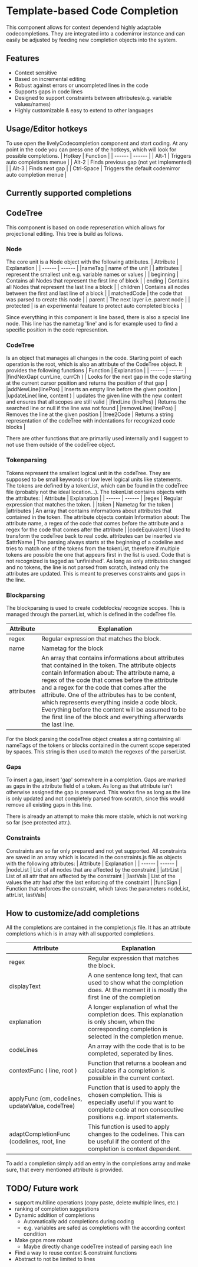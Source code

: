 # Template-based Code Completion
This component allows for context dependend highly adaptable codecompletions. They are integrated into a codemirror instance and can easily be adjusted by feeding new completion objects into the system. 

## Features
- Context sensitive
- Based on incremental editing
- Robust against errors or uncompleted lines in the code
- Supports gaps in code lines
- Designed to support constraints between attributes(e.g. variable values/names)
- Highly customizable & easy to extend to other languages

## Usage/Editor hotkeys
To use open the livelyCodecompletion component and start coding. At any point in the code you can press one of the hotkeys, which will look for possible completions.
| Hotkey | Function |
| ------ | ------ |
| Alt-1 | Triggers auto completions menue |
| Alt-2 | Finds previous gap (not yet implemented) |
| Alt-3 | Finds next gap |
| Ctrl-Space | Triggers the default codemirror auto completion menue |
## Currently supported completions

## CodeTree
This component is based on code represenation which allows for projectional editing. This tree is build as follows. 
### Node
The core unit is a Node object with the following attributes.
| Attribute | Explanation |
| ------ | ------ |
|nameTag | name of the unit |
| attributes | represent the smallest unit e.g. variable names or values |
| beginning | Contains all Nodes that represent the first line of block |
| ending | Contains all Nodes that represent the last line a block |
| children | Contains all nodes between the first and last line of a block |
| matchedCode | the code that was parsed to create this node |
| parent | The next layer i.e. parent node |
| protected | is an experimental feature to protect auto completed blocks |

Since everything in this component is line based, there is also a special line node. This line has the nametag 'line' and is for example used to find a specific position in the code represention.

### CodeTree
Is an object that manages all changes in the code. 
Starting point of each operation is the root, which is also an attribute of the CodeTree object.
It provides the following functions
| Function | Explanation |
| ------ | ------ |
|findNexGap( currLine, currCh ) | Looks for the next gap in the code starting at the current cursor position and returns the position of that gap |
|addNewLine(linePos) | Inserts an empty line before the given position |
|updateLine( line, content ) | updates the given line with the new content and ensures that all scopes are still valid |
|findLine (linePos) | Returns the searched line or null if the line was not found |
|removeLine( linePos) | Removes the line at the given position |
|tree2Code | Returns a string representation of the codeTree with indentations for recognized code blocks |

There are other functions that are primarily used internally and I suggest to not use them outside of the codeTree object.

### Tokenparsing
Tokens represent the smallest logical unit in the codeTree. They are supposed to be small keywords or low level logical units like statements. 
The tokens are defined by a tokenList, which can be found in the codeTree file (probably not the ideal location...). The tokenList contains objects with the attributes:
| Attribute | Explanation |
| ------ | ------ |
|regex | Regular expression that matches the token. |
|token | Nametag for the token |
|attributes | An array that contains informations about attributes that contained in the token. The attribute objects contain Information about: The attribute name, a regex of the code that comes before the attribute and a regex for the code that comes after the attribute |
|codeEquivalent | Used to transform the codeTree back to real code. attributes can be inserted via $attrName  |
The parsing always starts at the beginning of a codeline and tries to match one of the tokens from the tokenList, therefore if multiple tokens are possible the one that appears first in the list is used. Code that is not recognized is tagged as 'unfinished'. As long as only attributes changed and no tokens, the line is not parsed from scratch, instead only the attributes are updated. This is meant to preserves constraints and gaps in the line.

### Blockparsing
The blockparsing is used to create codeblocks/ recognize scopes. This is managed through the parserList, which is defined in the codeTree file.

| Attribute | Explanation |
| ------ | ------ |
|regex | Regular expression that matches the block. |
|name | Nametag for the block |
|attributes | An array that contains informations about attributes that contained in the token. The attribute objects contain Information about: The attribute name, a regex of the code that comes before the attribute and a regex for the code that comes after the attribute. One of the attributes has to be content, which represents everything inside a code block. Everything before the content will be assumed to be the first line of the block and everything afterwards the last line. |

For the block parsing the codeTree object creates a string containing all nameTags of the tokens or blocks contained in the current scope seperated by spaces. This string is then used to match the regexes of the parserList.

### Gaps

To insert a gap, insert 'gap' somewhere in a completion. Gaps are marked as gaps in the attribute field of a token. As long as that attribute isn't otherwise assigned the gap is preserved. This works fine as long as the line is only updated and not completely parsed from scratch, since this would remove all existing gaps in this line.

There is already an attempt to make this more stable, which is not working so far (see protected attr.).


### Constraints
Constraints are so far only prepared and not yet supported. 
All constraints are saved in an array which is located in the constraints.js file as objects with the following attributes:
| Attribute | Explanation |
| ------ | ------ |
|nodeList | List of all nodes that are affected by the constraint |
|attrList | List of all attr that are affected by the constraint |
|lastVals | List of the values the attr had after the last enforcing of the constraint |
|funcSign | Function that enforces the constraint, which takes the parameters nodeList, attrList, lastVals|


## How to customize/add completions 
All the completions are contained in the completion.js file. It has an attribute completions which is in array with all supported completions.

| Attribute | Explanation |
| ------ | ------ |
|regex | Regular expression that matches the block. |
|displayText | A one sentence long text, that can used to show what the completion does. At the moment it is mostly the first line of the completion |
|explanation | A longer explanation of what the completion does. This explanation is only shown, when the corresponding completion is selected in the completion menue. |
|codeLines | An array with the code that is to be completed, seperated by lines. |
|contextFunc ( line, root ) | Function that returns a boolean and calculates if a completion is possible in the current context. |
|applyFunc (cm, codelines, updateValue, codeTree) | Function that is used to apply the chosen completion. This is especially useful if you want to complete code at non consecutive positions e.g. import statements. |
|adaptCompletionFunc (codelines, root, line | This function is used to apply changes to the codelines. This can be useful if the content of the completion is context dependent. |

To add a completion simply add an entry in the completions array and make sure, that every mentioned attribute is provided.

## TODO/ Future work
 - support multiline operations (copy paste, delete multiple lines, etc.)
 - ranking of completion suggestions
 - Dynamic addition of completions
    - Automatically add completions during coding
    - e.g. variables are safed as completions with the according context condition
- Make gaps more robust
    - Maybe directly change codeTree instead of parsing each line   
- Find a way to reuse context & constraint functions
- Abstract to not be limited to lines
